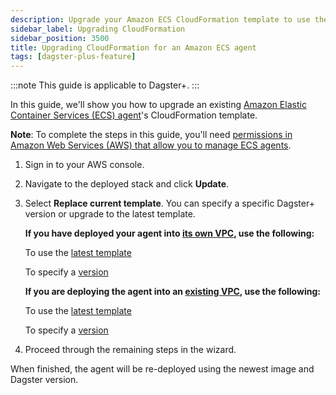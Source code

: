 ```yaml
---
description: Upgrade your Amazon ECS CloudFormation template to use the newest image and Dagster version.
sidebar_label: Upgrading CloudFormation
sidebar_position: 3500
title: Upgrading CloudFormation for an Amazon ECS agent
tags: [dagster-plus-feature]
---
```


:::note
This guide is applicable to Dagster+.
:::

In this guide, we'll show you how to upgrade an existing [Amazon Elastic Container Services (ECS) agent](/deployment/dagster-plus/hybrid/amazon-ecs/new-vpc)'s CloudFormation template.

**Note**: To complete the steps in this guide, you'll need [permissions in Amazon Web Services (AWS) that allow you to manage ECS agents](https://docs.aws.amazon.com/AmazonECS/latest/developerguide/security-iam-awsmanpol.html).

1. Sign in to your AWS console.

2. Navigate to the deployed stack and click **Update**.

3. Select **Replace current template**. You can specify a specific Dagster+ version or upgrade to the latest template.

   **If you have deployed your agent into [its own VPC](/deployment/dagster-plus/hybrid/amazon-ecs/new-vpc), use the following:**

   To use the [latest template](https://s3.amazonaws.com/dagster.cloud/cloudformation/ecs-agent-vpc.yaml)

   To specify a [version](https://s3.amazonaws.com/dagster.cloud/cloudformation/ecs-agent-vpc-1-0-3.yaml)

   **If you are deploying the agent into an [existing VPC](/deployment/dagster-plus/hybrid/amazon-ecs/existing-vpc), use the following:**

   To use the [latest template](https://s3.amazonaws.com/dagster.cloud/cloudformation/ecs-agent.yaml)

   To specify a [version](https://s3.amazonaws.com/dagster.cloud/cloudformation/ecs-agent-1-0-3.yaml)

4. Proceed through the remaining steps in the wizard.

When finished, the agent will be re-deployed using the newest image and Dagster version.
